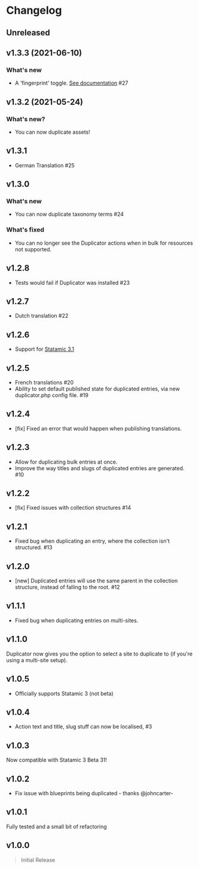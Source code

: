# Changelog

## Unreleased

## v1.3.3 (2021-06-10)

### What's new

* A 'fingerprint' toggle. [See documentation](https://github.com/doublethreedigital/duplicator#configuration) #27

## v1.3.2 (2021-05-24)

### What's new?

* You can now duplicate assets!

## v1.3.1

* German Translation #25

## v1.3.0

### What's new

* You can now duplicate taxonomy terms #24

### What's fixed

* You can no longer see the Duplicator actions when in bulk for resources not supported.

## v1.2.8

* Tests would fail if Duplicator was installed #23

## v1.2.7

* Dutch translation #22

## v1.2.6

* Support for [Statamic 3.1](https://statamic.com/blog/statamic-3.1-lunch-party)

## v1.2.5

* French translations #20
* Ability to set default published state for duplicated entries, via new duplicator.php config file. #19

## v1.2.4

* [fix] Fixed an error that would happen when publishing translations.

## v1.2.3

* Allow for duplicating bulk entries at once.
* Improve the way titles and slugs of duplicated entries are generated. #10

## v1.2.2

* [fix] Fixed issues with collection structures #14

## v1.2.1

* Fixed bug when duplicating an entry, where the collection isn't structured. #13

## v1.2.0

* [new] Duplicated entries will use the same parent in the collection structure, instead of falling to the root. #12

## v1.1.1

* Fixed bug when duplicating entries on multi-sites.

## v1.1.0

Duplicator now gives you the option to select a site to duplicate to (if you're using a multi-site setup).

## v1.0.5

* Officially supports Statamic 3 (not beta)

## v1.0.4

* Action text and title, slug stuff can now be localised, #3

## v1.0.3

Now compatible with Statamic 3 Beta 31!

## v1.0.2

* Fix issue with blueprints being duplicated - thanks @johncarter-

## v1.0.1

Fully tested and a small bit of refactoring

## v1.0.0

> Initial Release

